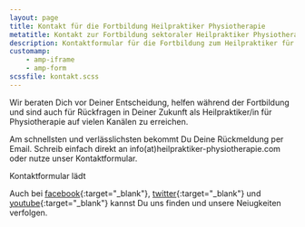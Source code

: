 ```yaml
---
layout: page
title: Kontakt für die Fortbildung Heilpraktiker Physiotherapie
metatitle: Kontakt zur Fortbildung sektoraler Heilpraktiker Physiotherapie
description: Kontaktformular für die Fortbildung zum Heilpraktiker für Physiotherapie
customamp:
    - amp-iframe
    - amp-form
scssfile: kontakt.scss
---
```


Wir beraten Dich vor Deiner Entscheidung, helfen während der Fortbildung und sind auch für Rückfragen in Deiner Zukunft als Heilpraktiker/in für Physiotherapie auf vielen Kanälen zu erreichen.

Am schnellsten und verlässlichsten bekommt Du Deine Rückmeldung per Email. Schreib einfach direkt an info(at)heilpraktiker-physiotherapie.com oder nutze unser Kontaktformular.  

<amp-iframe width="100%" height="700px" src="https://forms.office.com/Pages/ResponsePage.aspx?id=Jmn6R-JAyE2w1Ee-q3bEQTzLy2hEnqhJhg70Z0uZ3eRUNUpZM0JFVFZNWEM3Mks1VU8xWU9ERktXSi4u&amp;embed=true" style="border: none; max-width:100%; max-height:100vh" layout="responsive" allowfullscreen="" webkitallowfullscreen="" mozallowfullscreen="" msallowfullscreen="" sandbox="allow-forms allow-scripts allow-same-origin"><p placeholder>Kontaktformular lädt</p></amp-iframe>
Auch bei [facebook]({{site.facebook_url}}){:target="_blank"}, [twitter]({{site.twitter_url}}){:target="_blank"} und [youtube]({{site.youtube_url}}){:target="_blank"} kannst Du uns finden und unsere Neiugkeiten verfolgen.
<br/>








